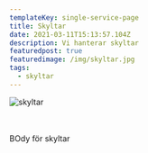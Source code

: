 ```yaml
---
templateKey: single-service-page
title: Skyltar
date: 2021-03-11T15:13:57.104Z
description: Vi hanterar skyltar
featuredpost: true
featuredimage: /img/skyltar.jpg
tags:
  - skyltar
---
```



![skyltar](/img/skyltar.jpg "Skyltar")

\
\
BOdy för skyltar